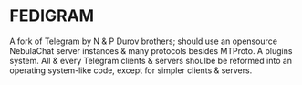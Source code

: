 # FEDIGRAM
A fork of Telegram by N & P Durov brothers; should use an opensource NebulaChat server instances & many protocols besides MTProto. A plugins system. All & every Telegram clients & servers shoulbe be reformed into an operating system-like code, except for simpler clients & servers.
